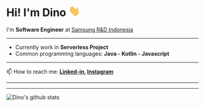 <h1>Hi! I'm Dino <img  src="https://raw.githubusercontent.com/ABSphreak/ABSphreak/master/gifs/Hi.gif" width="30px"></h1>

I'm **Software Engineer** at [Samsung R&D Indonesia](https://www.samsung.com/id/srin/) 

---

- Currently work in **Serverless Project**
- Common programming languages: **Java - Kotlin - Javascript** 

---

📫 How to reach me:
  **[Linked-in](https://www.linkedin.com/in/dino-keylas/), [Instagram](https://instagram.com/dinokeylas)**

---
---

![Dino's github stats](https://github-readme-stats.vercel.app/api?username=dinok97&show_icons=true&hide_border=true&theme=dark)
